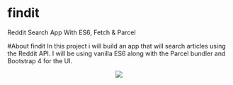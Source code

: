 # findit
Reddit Search App With ES6, Fetch &amp; Parcel


#About findit
In this project i will build an app that will search articles using the Reddit API. I will be using vanilla ES6 along with the Parcel bundler and Bootstrap 4 for the UI.

<p align="center"><img src="http://shovon.net/projects/freelancer/DaRose/images/assets/logo.png"></p>
